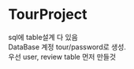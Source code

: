 # TourProject

sql에 table설계 다 있음 <br>
DataBase 계정 tour/password로 생성.<br>
우선 user, review table 먼저 만들것

